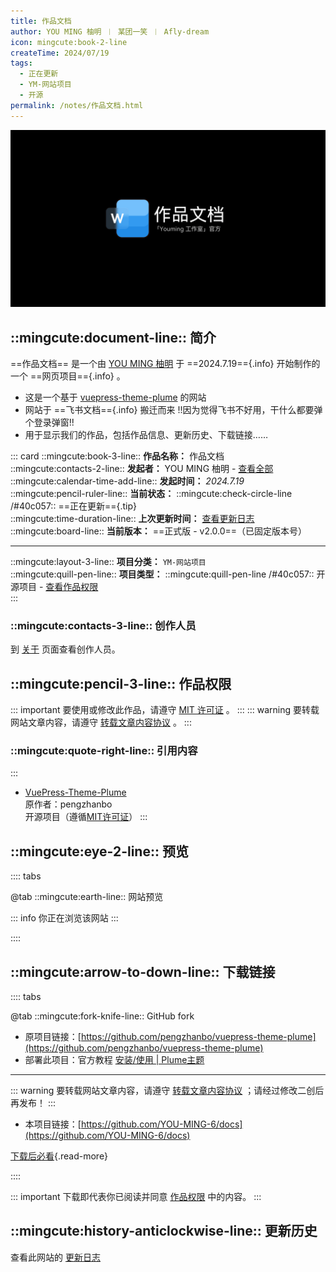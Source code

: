 ```yaml
---
title: 作品文档
author: YOU MING 柚明 ︱ 某团一笑 ︱ Afly-dream
icon: mingcute:book-2-line
createTime: 2024/07/19
tags:
  - 正在更新
  - YM-网站项目
  - 开源
permalink: /notes/作品文档.html
---
```


![](/rc/docs-yl.png)

## ::mingcute:document-line:: 简介

==作品文档== 是一个由 [YOU MING 柚明](/notes/更多/工作室.html#you-ming-柚明) 于 ==2024.7.19=={.info} 开始制作的一个 ==网页项目=={.info} 。

- 这是一个基于 [vuepress-theme-plume](https://theme-plume.vuejs.press/) 的网站
- 网站于 ==飞书文档=={.info} 搬迁而来 !!因为觉得飞书不好用，干什么都要弹个登录弹窗!!
- 用于显示我们的作品，包括作品信息、更新历史、下载链接……

::: card
::mingcute:book-3-line:: **作品名称：** 作品文档  
::mingcute:contacts-2-line:: **发起者：** YOU MING 柚明 - [查看全部](#创作人员)  
::mingcute:calendar-time-add-line:: **发起时间：** *2024.7.19*  
::mingcute:pencil-ruler-line:: **当前状态：** ::mingcute:check-circle-line /#40c057:: ==正在更新=={.tip}  
::mingcute:time-duration-line:: **上次更新时间：** [查看更新日志](#更新历史)  
::mingcute:board-line:: **当前版本：** ==正式版 - v2.0.0==（已固定版本号）

---

::mingcute:layout-3-line:: **项目分类：** `YM-网站项目`  
::mingcute:quill-pen-line:: **项目类型：** ::mingcute:quill-pen-line /#40c057:: 开源项目 - [查看作品权限](#作品权限)  
:::

### ::mingcute:contacts-3-line:: 创作人员

到 [关于](/notes/更多/工作室.html) 页面查看创作人员。

## ::mingcute:pencil-3-line:: 作品权限

::: important 要使用或修改此作品，请遵守 [MIT 许可证](https://mit-license.org/) 。
:::
::: warning 要转载网站文章内容，请遵守 [转载文章内容协议](/notes/协议/转载.html) 。
:::

### ::mingcute:quote-right-line:: 引用内容

:::
- [VuePress-Theme-Plume](https://github.com/pengzhanbo/vuepress-theme-plume)   
  原作者：pengzhanbo  
  开源项目（遵循[MIT许可证](https://github.com/pengzhanbo/vuepress-theme-plume?tab=MIT-1-ov-file)）
:::

## ::mingcute:eye-2-line:: 预览

:::: tabs

@tab ::mingcute:earth-line:: 网站预览

<LinkCard title="作品文档" icon="mingcute:book-2-line" href="https://docs.youming.v6.army"></LinkCard>
<LinkCard title="作品文档 - 备用线路" icon="mingcute:book-2-line" href="https://docs.youming.dpdns.org"></LinkCard>

::: info 你正在浏览该网站
:::

::::

## ::mingcute:arrow-to-down-line:: 下载链接

:::: tabs

@tab ::mingcute:fork-knife-line:: GitHub fork

- 原项目链接：[https://github.com/pengzhanbo/vuepress-theme-plume](https://github.com/pengzhanbo/vuepress-theme-plume)
- 部署此项目：官方教程 [安装/使用 | Plume主题](https://theme-plume.vuejs.press/guide/usage/)

---

::: warning 要转载网站文章内容，请遵守 [转载文章内容协议](/notes/协议/转载.html) ；请经过修改二创后再发布！
:::

- 本项目链接：[https://github.com/YOU-MING-6/docs](https://github.com/YOU-MING-6/docs)

[下载后必看](/notes/更多/必看.html){.read-more}

::::

::: important 下载即代表你已阅读并同意 [作品权限](#作品权限) 中的内容。
:::

## ::mingcute:history-anticlockwise-line:: 更新历史

查看此网站的 [更新日志](/notes/更多/更新日志.html)
